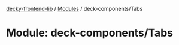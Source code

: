 [decky-frontend-lib](../README.md) / [Modules](../modules.md) / deck-components/Tabs

# Module: deck-components/Tabs
